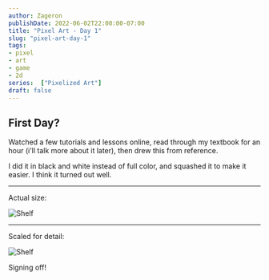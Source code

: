 ```yaml
---
author: Zageron
publishDate: 2022-06-02T22:00:00-07:00
title: "Pixel Art - Day 1"
slug: "pixel-art-day-1"
tags: 
- pixel
- art
- game
- 2d
series:  ["Pixelized Art"]
draft: false
---
```


## First Day?

Watched a few tutorials and lessons online,
read through my textbook for an hour (i'll talk more about it later),
then drew this from reference.

I did it in black and white instead of full color,
and squashed it to make it easier.
I think it turned out well.

----

Actual size:

![Shelf](002-shelf-4-color-sm.png)

----

Scaled for detail:

![Shelf](002-shelf-4-color-lg.png)

Signing off!
